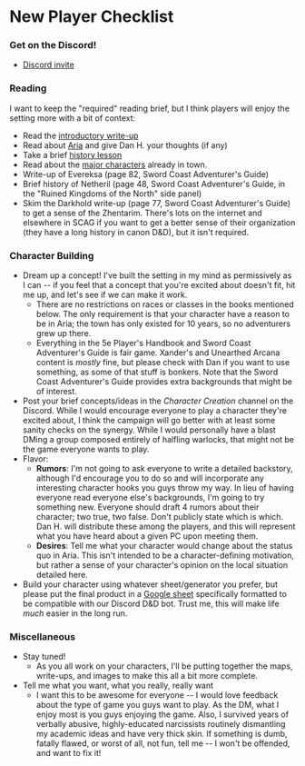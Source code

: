 # New Player Checklist

### Get on the Discord!

* [Discord invite](https://discord.gg/5e8pjhy)

### Reading

I want to keep the "required" reading brief, but I think players will enjoy the setting more with a bit of context:

* Read the [introductory write-up](onepager.html)
* Read about [Aria](aria_notes.html) and give Dan H. your thoughts (if any)
* Take a brief [history lesson](history.html)
* Read about the [major characters](important_people.html) already in town.
* Write-up of Evereksa (page 82, Sword Coast Adventurer's Guide)
* Brief history of Netheril (page 48, Sword Coast Adventurer's Guide, in the "Ruined Kingdoms of the North" side panel)
* Skim the Darkhold write-up (page 77, Sword Coast Adventurer's Guide) to get a sense of the Zhentarim. There's lots on the internet and elsewhere in SCAG if you want to get a better sense of their organization (they have a long history in canon D&D), but it isn't required.

### Character Building

* Dream up a concept! I've built the setting in my mind as permissively as I can -- if you feel that a concept that you're excited about doesn't fit, hit me up, and let's see if we can make it work.
  * There are no restrictions on races or classes in the books mentioned below. The only requirement is that your character have a reason to be in Aria; the town has only existed for 10 years, so no adventurers grew up there.
  * Everything in the 5e Player's Handbook and Sword Coast Adventurer's Guide is fair game. Xander's and Unearthed Arcana content is _mostly_ fine, but please check with Dan if you want to use something, as some of that stuff is bonkers. Note that the Sword Coast Adventurer's Guide provides extra backgrounds that might be of interest.
* Post your brief concepts/ideas in the _Character Creation_ channel on the Discord. While I would encourage everyone to play a character they're excited about, I think the campaign will go better with at least some sanity checks on the synergy. While I would personally have a blast DMing a group composed entirely of halfling warlocks, that might not be the game everyone wants to play.
* Flavor:
  * __Rumors__: I'm not going to ask everyone to write a detailed backstory, although I'd encourage you to do so and will incorporate any interesting character hooks you guys throw my way. In lieu of having everyone read everyone else's backgrounds, I'm going to try something new. Everyone should draft 4 rumors about their character; two true, two false. Don't publicly state which is which. Dan H. will distribute these among the players, and this will represent what you have heard about a given PC upon meeting them.
  * __Desires__: Tell me what your character would change about the status quo in Aria. This isn't intended to be a character-defining motivation, but rather a sense of your character's opinion on the local situation detailed here.
* Build your character using whatever sheet/generator you prefer, but please put the final product in a [Google sheet](https://docs.google.com/spreadsheets/d/1etrBJ0qCDXACovYHUM4XvjE0erndThwRLcUQzX6ts8w/edit#gid=1750226729) specifically formatted to be compatible with our Discord D&D bot. Trust me, this will make life _much_ easier in the long run.

### Miscellaneous
* Stay tuned!
  * As you all work on your characters, I'll be putting together the maps, write-ups, and images to make this all a bit more complete.
* Tell me what you want, what you really, really want
  * I want this to be awesome for everyone -- I would love feedback about the type of game you guys want to play. As the DM, what I enjoy most is you guys enjoying the game. Also, I survived years of verbally abusive, highly-educated narcissists routinely dismantling my academic ideas and have very thick skin. If something is dumb, fatally flawed, or worst of all, not fun, tell me -- I won't be offended, and want to fix it!
